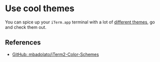 # Use cool themes

You can spice up your `iTerm.app` terminal with a lot of [different themes][themes], go and check
them out.

## References

- [GitHub: mbadolato/iTerm2-Color-Schemes][themes]

[themes]: https://github.com/mbadolato/iTerm2-Color-Schemes
